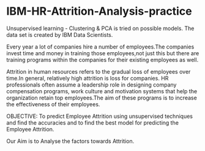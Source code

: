 # IBM-HR-Attrition-Analysis-practice
Unsupervised learning -  Clustering &amp; PCA is tried on possible models. The data set is created by IBM Data Scientists.

Every year a lot of companies hire a number of employees.The companies invest time and money in training those employees,not just this but 
there are training programs within the companies for their existing employees as well. 

Attrition in human resources refers to the gradual loss of employees over time.In general, relatively high attrition is loss for companies.
HR professionals often assume a leadership role in designing company compensation programs, work culture and motivation systems that help 
the organization retain top employees.The aim of these programs is to increase the effectiveness of their employees.

OBJECTIVE:
To predict Employee Attrition using unsupervised techniques and find the accuracies and to find the best model for predicting the Employee
Attrition.

Our Aim is to Analyse the factors towards Attrition.


